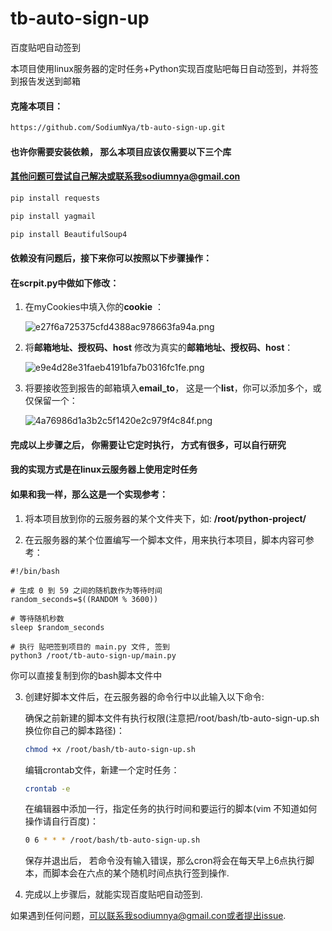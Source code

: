 # tb-auto-sign-up

百度贴吧自动签到

本项目使用linux服务器的定时任务+Python实现百度贴吧每日自动签到，并将签到报告发送到邮箱

#### 克隆本项目：

```bash
https://github.com/SodiumNya/tb-auto-sign-up.git

```
#### 也许你需要安装依赖， 那么本项目应该仅需要以下三个库
#### 其他问题可尝试自己解决或联系我sodiumnya@gmail.con
```bash
pip install requests

pip install yagmail

pip install BeautifulSoup4

```
#### 依赖没有问题后，接下来你可以按照以下步骤操作：

#### 在scrpit.py中做如下修改：

1. 在myCookies中填入你的**cookie** ：

   ![e27f6a725375cfd4388ac978663fa94a.png](https://i.miji.bid/2024/02/26/e27f6a725375cfd4388ac978663fa94a.png)

2. 将**邮箱地址、授权码、host** 修改为真实的**邮箱地址、授权码、host**：

   ![e9e4d28e31faeb4191bfa7b0316fc1fe.png](https://i.miji.bid/2024/02/26/e9e4d28e31faeb4191bfa7b0316fc1fe.png)

3. 将要接收签到报告的邮箱填入**email_to**， 这是一个**list**，你可以添加多个，或仅保留一个：

   ![4a76986d1a3b2c5f1420e2c979f4c84f.png](https://i.miji.bid/2024/02/26/4a76986d1a3b2c5f1420e2c979f4c84f.png)
   
#### 完成以上步骤之后， 你需要让它定时执行， 方式有很多，可以自行研究

#### 我的实现方式是在linux云服务器上使用定时任务

#### 如果和我一样，那么这是一个实现参考：

1. 将本项目放到你的云服务器的某个文件夹下，如: **/root/python-project/**

2. 在云服务器的某个位置编写一个脚本文件，用来执行本项目，脚本内容可参考：

```bas
#!/bin/bash

# 生成 0 到 59 之间的随机数作为等待时间
random_seconds=$((RANDOM % 3600))

# 等待随机秒数
sleep $random_seconds

# 执行 贴吧签到项目的 main.py 文件, 签到
python3 /root/tb-auto-sign-up/main.py
```

你可以直接复制到你的bash脚本文件中

3. 创建好脚本文件后，在云服务器的命令行中以此输入以下命令:

   确保之前新建的脚本文件有执行权限(注意把/root/bash/tb-auto-sign-up.sh换位你自己的脚本路径)：

   ```bash
   chmod +x /root/bash/tb-auto-sign-up.sh
   ```

   编辑crontab文件，新建一个定时任务：

   ```bash
   crontab -e
   ```

   在编辑器中添加一行，指定任务的执行时间和要运行的脚本(vim 不知道如何操作请自行百度)：

   ```bash
   0 6 * * * /root/bash/tb-auto-sign-up.sh
   ```

   保存并退出后， 若命令没有输入错误，那么cron将会在每天早上6点执行脚本，而脚本会在六点的某个随机时间点执行签到操作.

4. 完成以上步骤后，就能实现百度贴吧自动签到.

如果遇到任何问题，可以联系我sodiumnya@gmail.con或者提出issue.





​	

